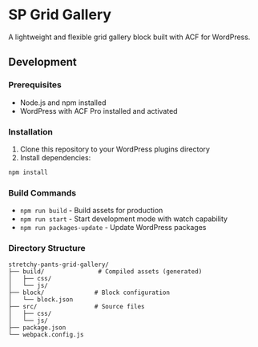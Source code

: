 # SP Grid Gallery

A lightweight and flexible grid gallery block built with ACF for WordPress.

## Development

### Prerequisites
- Node.js and npm installed
- WordPress with ACF Pro installed and activated

### Installation
1. Clone this repository to your WordPress plugins directory
2. Install dependencies:
```bash
npm install
```

### Build Commands
- `npm run build` - Build assets for production
- `npm run start` - Start development mode with watch capability
- `npm run packages-update` - Update WordPress packages

### Directory Structure
```
stretchy-pants-grid-gallery/
├── build/               # Compiled assets (generated)
│   ├── css/
│   └── js/
├── block/              # Block configuration
│   └── block.json
├── src/                # Source files
│   ├── css/
│   └── js/
├── package.json
└── webpack.config.js
```